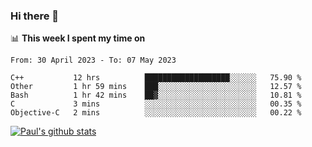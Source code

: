 ### Hi there 👋

📊 **This week I spent my time on**
<!--START_SECTION:waka-->

```text
From: 30 April 2023 - To: 07 May 2023

C++           12 hrs          ███████████████████░░░░░░   75.90 %
Other         1 hr 59 mins    ███░░░░░░░░░░░░░░░░░░░░░░   12.57 %
Bash          1 hr 42 mins    ██▓░░░░░░░░░░░░░░░░░░░░░░   10.81 %
C             3 mins          ░░░░░░░░░░░░░░░░░░░░░░░░░   00.35 %
Objective-C   2 mins          ░░░░░░░░░░░░░░░░░░░░░░░░░   00.22 %
```

<!--END_SECTION:waka-->


[![Paul's github stats](https://github-readme-stats.vercel.app/api?username=mickeyouyou&theme=dracula&show_icons=true)](https://github.com/anuraghazra/github-readme-stats)

